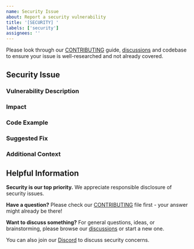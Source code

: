 ```yaml
---
name: Security Issue
about: Report a security vulnerability
title: '[SECURITY] '
labels: ['security']
assignees: ''
---
```


Please look through our [CONTRIBUTING](https://github.com/Perfect-Abstractions/Compose/blob/main/CONTRIBUTING.md) guide, [discussions](https://github.com/Perfect-Abstractions/Compose/discussions) and codebase to ensure your issue is well-researched and not already covered.

## Security Issue

### Vulnerability Description
<!-- Describe the security issue clearly and concisely -->

### Impact
<!-- What is the potential impact of this vulnerability? -->

### Code Example
<!-- If applicable, provide a minimal code example that demonstrates the vulnerability -->

### Suggested Fix
<!-- If you have ideas for how to fix this, please describe them -->

### Additional Context
<!-- Add any other context, proof of concept, or information that might be helpful -->

## Helpful Information

**Security is our top priority.** We appreciate responsible disclosure of security issues.

**Have a question?** Please check our [CONTRIBUTING](https://github.com/Perfect-Abstractions/Compose/blob/main/CONTRIBUTING.md) file first - your answer might already be there!

**Want to discuss something?** For general questions, ideas, or brainstorming, please browse our [discussions](https://github.com/Perfect-Abstractions/Compose/discussions) or start a new one. 

You can also join our [Discord](https://discord.gg/DCBD2UKbxc) to discuss security concerns.
